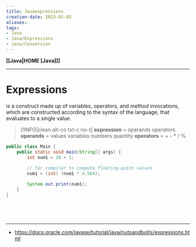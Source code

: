 ```yaml
---
title: Javaexpressions
creation-date: 2023-02-03
aliases:
tags:
- Java
- Java/Expressions
- Java/Conversion
---
```

**[[Java|HOME [Java]]]**

---
# Expressions
is a construct made up of variables, operators, and method invocations, which are constructed according to the syntax of the language, that evaluates to a single value.

>[!INFO|clean alt-co txt-c no-t]
> **expression** = operands  operators
> **operands** = values variables numbers quantity
> **operators** = + - * / %

```java
public class Main {
    public static void main(String[] args) {
        int num1 = 10 + 1;
        
        // for compiler to compute floating-point values
        num1 = (int) (num1 * 4.564);

        System.out.print(num1);
    }
}
```

<br>

# 
---
- https://docs.oracle.com/javase/tutorial/java/nutsandbolts/expressions.html